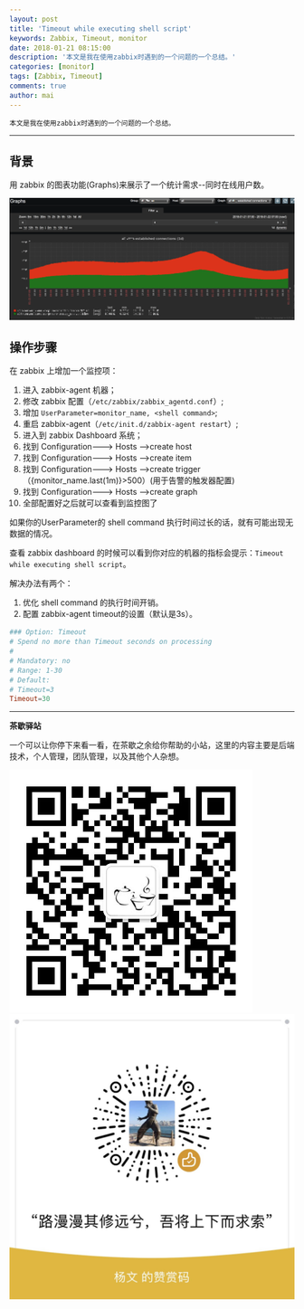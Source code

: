 ```yaml
---
layout: post
title: 'Timeout while executing shell script'
keywords: Zabbix, Timeout, monitor
date: 2018-01-21 08:15:00
description: '本文是我在使用zabbix时遇到的一个问题的一个总结。'
categories: [monitor]
tags: [Zabbix, Timeout]
comments: true
author: mai
---
```


    本文是我在使用zabbix时遇到的一个问题的一个总结。

----

## 背景 ##

用 zabbix 的图表功能(Graphs)来展示了一个统计需求--同时在线用户数。

![all_established_connections.png](https://raw.githubusercontent.com/yangwenmai/maiyang.me/master/blog/all_established_connections.png)

## 操作步骤 ##

在 zabbix 上增加一个监控项：

1. 进入 zabbix-agent 机器；
2. 修改 zabbix 配置（`/etc/zabbix/zabbix_agentd.conf`）;
3. 增加 `UserParameter=monitor_name, <shell command>`;
4. 重启 zabbix-agent（`/etc/init.d/zabbix-agent restart`）;
5. 进入到 zabbix Dashboard 系统；
6. 找到 Configuration---> Hosts —>create host
7. 找到 Configuration---> Hosts —>create item
8. 找到 Configuration---> Hosts —>create trigger（{monitor_name.last(1m)}>500）(用于告警的触发器配置)
9. 找到 Configuration---> Hosts —>create graph
10. 全部配置好之后就可以查看到监控图了

如果你的UserParameter的 shell command 执行时间过长的话，就有可能出现无数据的情况。

查看 zabbix dashboard 的时候可以看到你对应的机器的指标会提示：`Timeout while executing shell script`。

解决办法有两个：
1. 优化 shell command 的执行时间开销。
2. 配置 zabbix-agent timeout的设置（默认是3s）。

```conf
### Option: Timeout
# Spend no more than Timeout seconds on processing
#
# Mandatory: no
# Range: 1-30
# Default:
# Timeout=3
Timeout=30
```


----

**茶歇驿站**

一个可以让你停下来看一看，在茶歇之余给你帮助的小站，这里的内容主要是后端技术，个人管理，团队管理，以及其他个人杂想。

![茶歇驿站二维码](https://raw.githubusercontent.com/yangwenmai/maiyang.me/master/blog/tech_tea.jpg)
![打赏](https://raw.githubusercontent.com/yangwenmai/maiyang.me/master/blog/money.jpg)
